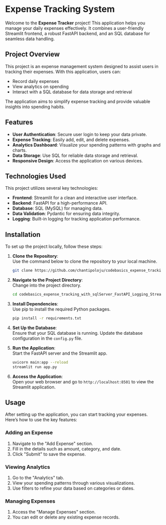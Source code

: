 # Expense Tracking System



Welcome to the **Expense Tracker** project! This application helps you manage your daily expenses effectively. It combines a user-friendly Streamlit frontend, a robust FastAPI backend, and an SQL database for seamless data handling. 



## Project Overview

This project is an expense management system designed to assist users in tracking their expenses. With this application, users can:

- Record daily expenses
- View analytics on spending
- Interact with a SQL database for data storage and retrieval

The application aims to simplify expense tracking and provide valuable insights into spending habits.

## Features

- **User Authentication**: Secure user login to keep your data private.
- **Expense Tracking**: Easily add, edit, and delete expenses.
- **Analytics Dashboard**: Visualize your spending patterns with graphs and charts.
- **Data Storage**: Use SQL for reliable data storage and retrieval.
- **Responsive Design**: Access the application on various devices.

## Technologies Used

This project utilizes several key technologies:

- **Frontend**: Streamlit for a clean and interactive user interface.
- **Backend**: FastAPI for a high-performance API.
- **Database**: SQL (MySQL) for managing data.
- **Data Validation**: Pydantic for ensuring data integrity.
- **Logging**: Built-in logging for tracking application performance.

## Installation

To set up the project locally, follow these steps:

1. **Clone the Repository**:  
   Use the command below to clone the repository to your local machine.
   ```bash
   git clone https://github.com/chantipoloju/codebasics_expense_tracking_with_sqlServer_FastAPI_Logging_Streamlit_pyDantic.git
   ```

2. **Navigate to the Project Directory**:  
   Change into the project directory.
   ```bash
   cd codebasics_expense_tracking_with_sqlServer_FastAPI_Logging_Streamlit_pyDantic
   ```

3. **Install Dependencies**:  
   Use pip to install the required Python packages.
   ```bash
   pip install -r requirements.txt
   ```

4. **Set Up the Database**:  
   Ensure that your SQL database is running. Update the database configuration in the `config.py` file.

5. **Run the Application**:  
   Start the FastAPI server and the Streamlit app.
   ```bash
   uvicorn main:app --reload
   streamlit run app.py
   ```

6. **Access the Application**:  
   Open your web browser and go to `http://localhost:8501` to view the Streamlit application.

## Usage

After setting up the application, you can start tracking your expenses. Here’s how to use the key features:

### Adding an Expense

1. Navigate to the "Add Expense" section.
2. Fill in the details such as amount, category, and date.
3. Click "Submit" to save the expense.

### Viewing Analytics

1. Go to the "Analytics" tab.
2. View your spending patterns through various visualizations.
3. Use filters to refine your data based on categories or dates.

### Managing Expenses

1. Access the "Manage Expenses" section.
2. You can edit or delete any existing expense records.

